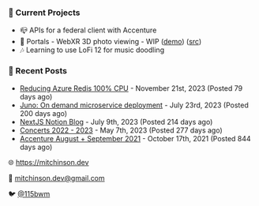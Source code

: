 ### 📌 Current Projects
- 📪 APIs for a federal client with Accenture
- 📸 Portals - WebXR 3D photo viewing - WIP ([demo](https://portals.mitchinson.dev/)) ([src](https://github.com/bmitchinson/vr-jpg-viewer-webxr))
- 🎶 Learning to use LoFi 12 for music doodling

### 📝 Recent Posts

- [Reducing Azure Redis 100% CPU](https://blog.mitchinson.dev/redis-cpu) - November 21st, 2023 (Posted 79 days ago)
- [Juno: On demand microservice deployment](https://blog.mitchinson.dev/juno) - July 23rd, 2023 (Posted 200 days ago)
- [NextJS Notion Blog](https://blog.mitchinson.dev/blog-2023) - July 9th, 2023 (Posted 214 days ago)
- [Concerts 2022 - 2023](https://blog.mitchinson.dev/concerts-2023) - May 7th, 2023 (Posted 277 days ago)
- [Accenture August + September 2021](https://blog.mitchinson.dev/pillar/aug-sep-21) - October 17th, 2021 (Posted 844 days ago)

🌐 https://mitchinson.dev

💌 mitchinson.dev@gmail.com

🐦 [@115bwm](https://twitter.com/115bwm)